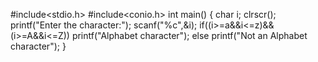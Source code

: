 #include<stdio.h>
#include<conio.h>
int main()
{
char i;
clrscr();
printf("Enter the character:");
scanf("%c",&i);
if((i>=a&&i<=z)&&(i>=A&&i<=Z))
printf("Alphabet character");
else
printf("Not an Alphabet character");
}
